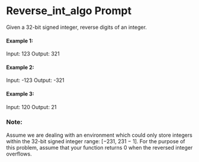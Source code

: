 # Reverse_int_algo Prompt

Given a 32-bit signed integer, reverse digits of an integer.

#### Example 1:

Input: 123
Output: 321

#### Example 2:

Input: -123
Output: -321

#### Example 3:

Input: 120
Output: 21
### Note:

Assume we are dealing with an environment which could only store integers within the 32-bit signed integer range: [−231,  231 − 1]. For the purpose of this problem, assume that your function returns 0 when the reversed integer overflows.

